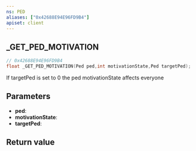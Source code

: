 ```yaml
---
ns: PED
aliases: ["0x42688E94E96FD9B4"]
apiset: client
---
```

## _GET_PED_MOTIVATION

```c
// 0x42688E94E96FD9B4
float _GET_PED_MOTIVATION(Ped ped,int motivationState,Ped targetPed);
```

If targetPed is set to 0 the ped motivationState affects everyone

## Parameters
* **ped**:
* **motivationState**:
* **targetPed**:

## Return value